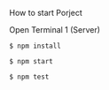 How to start Porject

Open Terminal 1 (Server)

```
$ npm install
```
```
$ npm start
```

```
$ npm test
```
